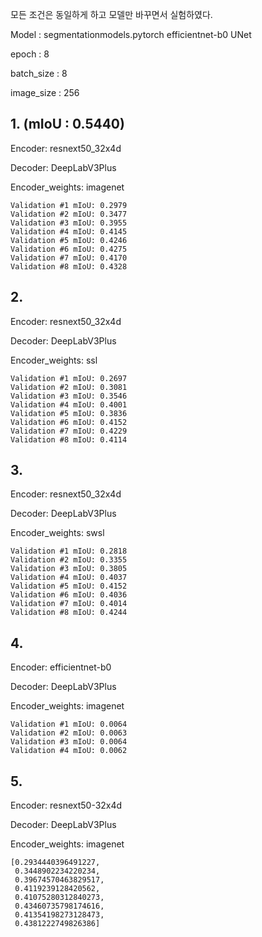 모든 조건은 동일하게 하고 모델만 바꾸면서 실험하였다.

Model : segmentationmodels.pytorch efficientnet-b0 UNet

epoch : 8

batch_size : 8

image_size : 256

## 1. (mIoU : 0.5440)

Encoder: resnext50_32x4d

Decoder: DeepLabV3Plus

Encoder_weights: imagenet

    Validation #1 mIoU: 0.2979
    Validation #2 mIoU: 0.3477
    Validation #3 mIoU: 0.3955
    Validation #4 mIoU: 0.4145
    Validation #5 mIoU: 0.4246
    Validation #6 mIoU: 0.4275
    Validation #7 mIoU: 0.4170
    Validation #8 mIoU: 0.4328

## 2.

Encoder: resnext50_32x4d

Decoder: DeepLabV3Plus

Encoder_weights: ssl

    Validation #1 mIoU: 0.2697
    Validation #2 mIoU: 0.3081
    Validation #3 mIoU: 0.3546
    Validation #4 mIoU: 0.4001
    Validation #5 mIoU: 0.3836
    Validation #6 mIoU: 0.4152
    Validation #7 mIoU: 0.4229
    Validation #8 mIoU: 0.4114

## 3.

Encoder: resnext50_32x4d

Decoder: DeepLabV3Plus

Encoder_weights: swsl

    Validation #1 mIoU: 0.2818
    Validation #2 mIoU: 0.3355
    Validation #3 mIoU: 0.3805
    Validation #4 mIoU: 0.4037
    Validation #5 mIoU: 0.4152
    Validation #6 mIoU: 0.4036
    Validation #7 mIoU: 0.4014
    Validation #8 mIoU: 0.4244

## 4.

Encoder: efficientnet-b0

Decoder: DeepLabV3Plus

Encoder_weights: imagenet

    Validation #1 mIoU: 0.0064
    Validation #2 mIoU: 0.0063
    Validation #3 mIoU: 0.0064
    Validation #4 mIoU: 0.0062
    
## 5.

Encoder: resnext50-32x4d

Decoder: DeepLabV3Plus

Encoder_weights: imagenet

    [0.2934440396491227,
     0.3448902234220234,
     0.39674570463829517,
     0.4119239128420562,
     0.41075280312840273,
     0.43460735798174616,
     0.41354198273128473,
     0.4381222749826386]
